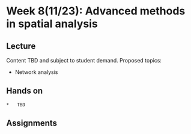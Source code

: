 # Week 8(11/23): Advanced methods in spatial analysis

## Lecture 

Content TBD and subject to student demand. Proposed topics:
*   Network analysis

## Hands on
    *   TBD

## Assignments
